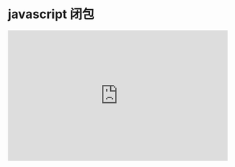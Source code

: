 # javascript 闭包


<iframe width="100%" height="300" src="https://jsrun.net/8HgKp/embedded/all/light/" allowfullscreen="allowfullscreen" frameborder="0"></iframe>